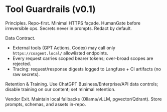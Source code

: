 # Tool Guardrails (v0.1)

Principles. Repo-first.  Minimal HTTPS façade.  HumanGate before irreversible ops.  Secrets never in prompts.  Redact by default.

Data Contract.
- External tools (GPT Actions, Codex) may call only `https://coagent.local/` allowlisted endpoints.
- Every request carries scoped bearer tokens; over-broad scopes are rejected.
- Tracing: request/response digests logged to Langfuse + CI artifacts (no raw secrets).

Retention & Training. Use ChatGPT Business/Enterprise/API data controls; disable training on our content; set minimal retention.

Vendor Exit. Maintain local fallbacks (Ollama/vLLM, pgvector/Qdrant).  Store prompts, schemas, and assets in-repo.
